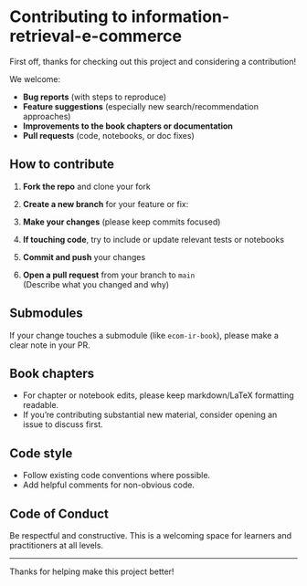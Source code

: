 # Contributing to information-retrieval-e-commerce

First off, thanks for checking out this project and considering a contribution!

We welcome:
- **Bug reports** (with steps to reproduce)
- **Feature suggestions** (especially new search/recommendation approaches)
- **Improvements to the book chapters or documentation**
- **Pull requests** (code, notebooks, or doc fixes)

## How to contribute

1. **Fork the repo** and clone your fork
2. **Create a new branch** for your feature or fix:

3. **Make your changes** (please keep commits focused)
4. **If touching code**, try to include or update relevant tests or notebooks
5. **Commit and push** your changes
6. **Open a pull request** from your branch to `main`  
(Describe what you changed and why)

## Submodules

If your change touches a submodule (like `ecom-ir-book`), please make a clear note in your PR.

## Book chapters

- For chapter or notebook edits, please keep markdown/LaTeX formatting readable.
- If you’re contributing substantial new material, consider opening an issue to discuss first.

## Code style

- Follow existing code conventions where possible.
- Add helpful comments for non-obvious code.

## Code of Conduct

Be respectful and constructive. This is a welcoming space for learners and practitioners at all levels.

---

Thanks for helping make this project better!